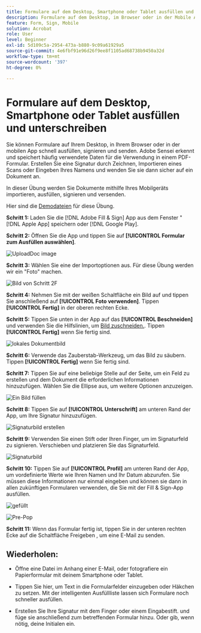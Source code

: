 ```yaml
---
title: Formulare auf dem Desktop, Smartphone oder Tablet ausfüllen und unterschreiben
description: Formulare auf dem Desktop, im Browser oder in der Mobile App ausfüllen, unterzeichnen und direkt abschicken
feature: Form, Sign, Mobile
solution: Acrobat
role: User
level: Beginner
exl-id: 5d109c5a-2954-473a-b880-9c09a61929a5
source-git-commit: 4e6fbf91e96d26f9ee8f1105ad68738b9450a32d
workflow-type: tm+mt
source-wordcount: '397'
ht-degree: 0%

---
```


# Formulare auf dem Desktop, Smartphone oder Tablet ausfüllen und unterschreiben

Sie können Formulare auf Ihrem Desktop, in Ihrem Browser oder in der mobilen App schnell ausfüllen, signieren und senden. Adobe Sensei erkennt und speichert häufig verwendete Daten für die Verwendung in einem PDF-Formular. Erstellen Sie eine Signatur durch Zeichnen, Importieren eines Scans oder Eingeben Ihres Namens und wenden Sie sie dann sicher auf ein Dokument an.

In dieser Übung werden Sie Dokumente mithilfe Ihres Mobilgeräts importieren, ausfüllen, signieren und versenden.

Hier sind die [Demodateien](assets/03_FillSignScan.zip) für diese Übung.

**Schritt 1:** Laden Sie die [!DNL Adobe Fill & Sign] App aus dem Fenster &quot; [!DNL Apple App] speichern oder [!DNL Google Play].

**Schritt 2:** Öffnen Sie die App und tippen Sie auf **[!UICONTROL Formular zum Ausfüllen auswählen]**.

![UploadDoc image](assets/mobilescan.jpg)

**Schritt 3:** Wählen Sie eine der Importoptionen aus. Für diese Übung werden wir ein &quot;Foto&quot; machen.

![Bild von Schritt 2F](assets/Step2F.jpg)

**Schritt 4:** Nehmen Sie mit der weißen Schaltfläche ein Bild auf und tippen Sie anschließend auf **[!UICONTROL Foto verwenden]**. Tippen **[!UICONTROL Fertig]** in der oberen rechten Ecke.

**Schritt 5:** Tippen Sie unten in der App auf das **[!UICONTROL Beschneiden]** und verwenden Sie die Hilfslinien, um [Bild zuschneiden.](https://www.adobe.com/acrobat/online/crop-pdf.html). Tippen **[!UICONTROL Fertig]** wenn Sie fertig sind.

![lokales Dokumentbild](assets/localdoc.jpg)

**Schritt 6:** Verwende das Zauberstab-Werkzeug, um das Bild zu säubern. Tippen **[!UICONTROL Fertig]** wenn Sie fertig sind.

**Schritt 7:** Tippen Sie auf eine beliebige Stelle auf der Seite, um ein Feld zu erstellen und dem Dokument die erforderlichen Informationen hinzuzufügen. Wählen Sie die Ellipse aus, um weitere Optionen anzuzeigen.

![Ein Bild füllen](assets/fill.jpg)


**Schritt 8:** Tippen Sie auf **[!UICONTROL Unterschrift]** am unteren Rand der App, um Ihre Signatur hinzuzufügen.

![Signaturbild erstellen](assets/createsign.jpg)

**Schritt 9:** Verwenden Sie einen Stift oder Ihren Finger, um im Signaturfeld zu signieren. Verschieben und platzieren Sie das Signaturfeld.

![Signaturbild](assets/sign.jpg)

**Schritt 10:** Tippen Sie auf **[!UICONTROL Profil]** am unteren Rand der App, um vordefinierte Werte wie Ihren Namen und Ihr Datum abzurufen. Sie müssen diese Informationen nur einmal eingeben und können sie dann in allen zukünftigen Formularen verwenden, die Sie mit der Fill &amp; Sign-App ausfüllen.

![gefüllt](assets/filled.jpg)

![Pre-Pop](assets/prepop.jpg)

**Schritt 11:** Wenn das Formular fertig ist, tippen Sie in der unteren rechten Ecke auf die Schaltfläche Freigeben , um eine E-Mail zu senden.

## Wiederholen:

* Öffne eine Datei im Anhang einer E-Mail, oder fotografiere ein Papierformular mit deinem Smartphone oder Tablet.

* Tippen Sie hier, um Text in die Formularfelder einzugeben oder Häkchen zu setzen. Mit der intelligenten Ausfüllliste lassen sich Formulare noch schneller ausfüllen.

* Erstellen Sie Ihre Signatur mit dem Finger oder einem Eingabestift. und füge sie anschließend zum betreffenden Formular hinzu. Oder gib, wenn nötig, deine Initialen ein.
